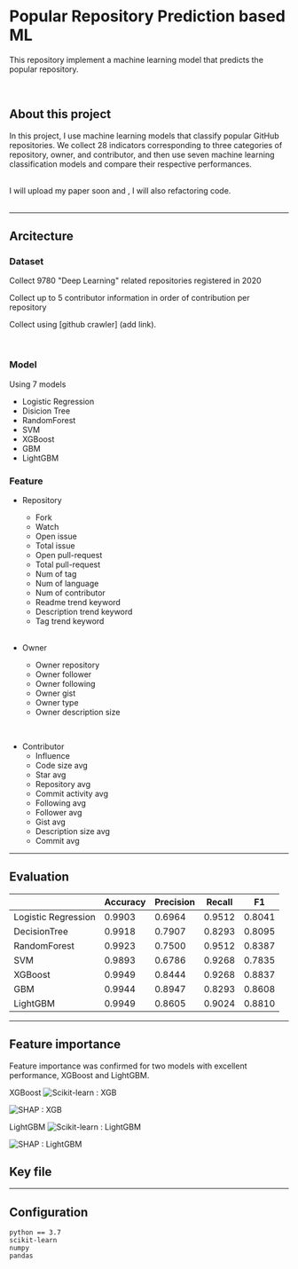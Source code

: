 # Popular Repository Prediction based ML
This repository implement a machine learning model that predicts the popular repository.

<br>

## About this project
In this project, I use machine learning models that classify popular GitHub repositories. 
We collect 28 indicators corresponding to three categories of repository, owner, and contributor, and then use seven machine learning classification models and compare their respective performances.

<br>
I will upload my paper soon and , I will also refactoring code.

<br>

<br>

---

## Arcitecture

###  Dataset
Collect 9780 "Deep Learning" related repositories registered in 2020

Collect up to 5 contributor information in order of contribution per repository

Collect using [github crawler] (add link).


<br>

### Model
Using 7 models
- Logistic Regression
- Disicion Tree
- RandomForest
- SVM
- XGBoost
- GBM
- LightGBM


### Feature
- Repository
    - Fork
    - Watch
    - Open issue
    - Total issue
    - Open pull-request
    - Total pull-request
    - Num of tag
    - Num of language
    - Num of contributor
    - Readme trend keyword
    - Description trend keyword
    - Tag trend keyword
    
    <br>

- Owner
    - Owner repository
    - Owner follower
    - Owner following
    - Owner gist
    - Owner type
    - Owner description size

<br>

- Contributor
    - Influence
    - Code size avg
    - Star avg   
    - Repository avg
    - Commit activity avg
    - Following avg
    - Follower avg
    - Gist avg
    - Description size avg
    - Commit avg


---


## Evaluation
|                     | Accuracy | Precision | Recall | F1     |
| ------------------- | -------- | --------- | ------ | ------ |
| Logistic Regression | 0.9903   | 0.6964    | 0.9512 | 0.8041 |
| DecisionTree        | 0.9918   | 0.7907    | 0.8293 | 0.8095 |
| RandomForest        | 0.9923   | 0.7500    | 0.9512 | 0.8387 |
| SVM                 | 0.9893   | 0.6786    | 0.9268 | 0.7835 |
| XGBoost             | 0.9949   | 0.8444    | 0.9268 | 0.8837 |
| GBM                 | 0.9944   | 0.8947    | 0.8293 | 0.8608 |
| LightGBM            | 0.9949   | 0.8605    | 0.9024 | 0.8810 |


---

## Feature importance
Feature importance was confirmed for two models with excellent performance, XGBoost and LightGBM.

XGBoost
![Scikit-learn : XGB ]()

![SHAP : XGB]()

LightGBM
![Scikit-learn : LightGBM ]()

![SHAP : LightGBM ]()



## Key file


---

## Configuration
```
python == 3.7
scikit-learn 
numpy
pandas
```